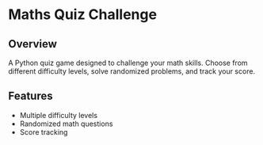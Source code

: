 # Maths Quiz Challenge

## Overview
A Python quiz game designed to challenge your math skills. Choose from different difficulty levels, solve randomized problems, and track your score.

## Features
- Multiple difficulty levels
- Randomized math questions
- Score tracking
